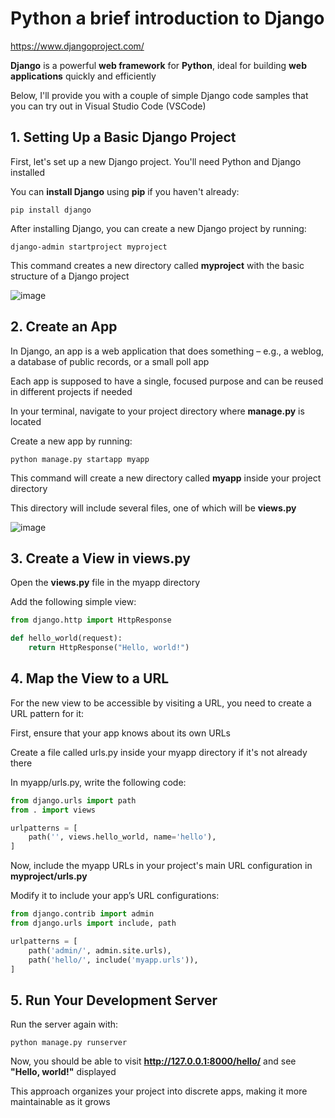 # Python a brief introduction to Django

https://www.djangoproject.com/

**Django** is a powerful **web framework** for **Python**, ideal for building **web applications** quickly and efficiently

Below, I'll provide you with a couple of simple Django code samples that you can try out in Visual Studio Code (VSCode)

## 1. Setting Up a Basic Django Project

First, let's set up a new Django project. You'll need Python and Django installed

You can **install Django** using **pip** if you haven't already:

```
pip install django
```

After installing Django, you can create a new Django project by running:

```
django-admin startproject myproject
```

This command creates a new directory called **myproject** with the basic structure of a Django project

![image](https://github.com/luiscoco/Python_Django/assets/32194879/6dcf992d-517a-4d6f-bf91-342f082b1c81)

## 2. Create an App

In Django, an app is a web application that does something – e.g., a weblog, a database of public records, or a small poll app

Each app is supposed to have a single, focused purpose and can be reused in different projects if needed

In your terminal, navigate to your project directory where **manage.py** is located

Create a new app by running:

```
python manage.py startapp myapp
```

This command will create a new directory called **myapp** inside your project directory

This directory will include several files, one of which will be **views.py**

![image](https://github.com/luiscoco/Python_Django/assets/32194879/93ae0cb7-50f5-4017-be5e-7edc0fa4e2d6)

## 3. Create a View in views.py

Open the **views.py** file in the myapp directory

Add the following simple view:

```python
from django.http import HttpResponse

def hello_world(request):
    return HttpResponse("Hello, world!")
```

## 4. Map the View to a URL

For the new view to be accessible by visiting a URL, you need to create a URL pattern for it:

First, ensure that your app knows about its own URLs

Create a file called urls.py inside your myapp directory if it's not already there

In myapp/urls.py, write the following code:

```python
from django.urls import path
from . import views

urlpatterns = [
    path('', views.hello_world, name='hello'),
]
```

Now, include the myapp URLs in your project's main URL configuration in **myproject/urls.py**

Modify it to include your app’s URL configurations:

```python
from django.contrib import admin
from django.urls import include, path

urlpatterns = [
    path('admin/', admin.site.urls),
    path('hello/', include('myapp.urls')),
]
```

## 5. Run Your Development Server

Run the server again with:

```
python manage.py runserver
```

Now, you should be able to visit **http://127.0.0.1:8000/hello/** and see **"Hello, world!"** displayed

This approach organizes your project into discrete apps, making it more maintainable as it grows

